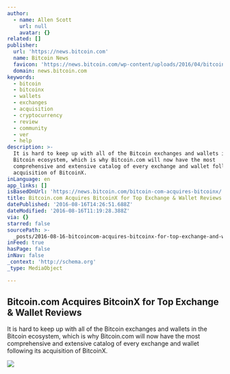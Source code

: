 ```yaml
---
author:
  - name: Allen Scott
    url: null
    avatar: {}
related: []
publisher:
  url: 'https://news.bitcoin.com'
  name: Bitcoin News
  favicon: 'https://news.bitcoin.com/wp-content/uploads/2016/04/bitcoin_fav.png'
  domain: news.bitcoin.com
keywords:
  - bitcoin
  - bitcoinx
  - wallets
  - exchanges
  - acquisition
  - cryptocurrency
  - review
  - community
  - ver
  - help
description: >-
  It is hard to keep up with all of the Bitcoin exchanges and wallets in the
  Bitcoin ecosystem, which is why Bitcoin.com will now have the most
  comprehensive and extensive catalog of every exchange and wallet following its
  acquisition of BitcoinX.
inLanguage: en
app_links: []
isBasedOnUrl: 'https://news.bitcoin.com/bitcoin-com-acquires-bitcoinx/'
title: Bitcoin.com Acquires BitcoinX for Top Exchange & Wallet Reviews
datePublished: '2016-08-16T14:26:51.688Z'
dateModified: '2016-08-16T11:19:28.388Z'
via: {}
starred: false
sourcePath: >-
  _posts/2016-08-16-bitcoincom-acquires-bitcoinx-for-top-exchange-and-wallet-revi.md
inFeed: true
hasPage: false
inNav: false
_context: 'http://schema.org'
_type: MediaObject

---
```

<article style=""><h1>Bitcoin.com Acquires BitcoinX for Top Exchange &amp; Wallet Reviews</h1><p>It is hard to keep up with all of the Bitcoin exchanges and wallets in the Bitcoin ecosystem, which is why Bitcoin.com will now have the most comprehensive and extensive catalog of every exchange and wallet following its acquisition of BitcoinX.</p><img src="https://news.bitcoin.com/wp-content/uploads/2016/08/bitcoin_com_bitcoinx-640x480.jpg" /></article>